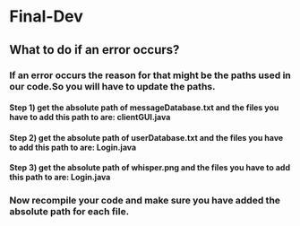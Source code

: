 # Final-Dev

## What to do if an error occurs?
### If an error occurs the reason for that might be the paths used in our code.So you will have to update the paths.
#### Step 1) get the absolute path of messageDatabase.txt and the files you have to add this path to are: clientGUI.java
#### Step 2) get the absolute path of userDatabase.txt and the files you have to add this path to are: Login.java
#### Step 3) get the absolute path of whisper.png and the files you have to add this path to are: Login.java
### Now recompile your code and make sure you have added the absolute path for each file. 
